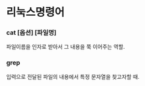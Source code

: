 # 리눅스명령어  

### cat [옵션] [파일명]  
파일이름을 인자로 받아서 그 내용을 쭉 이어주는 역할.  
  
  
### grep  
입력으로 전달된 파일의 내용에서 특정 문자열을 찾고자할 때.  
  